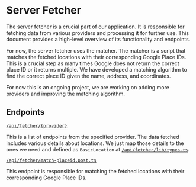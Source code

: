 # Server Fetcher

The server fetcher is a crucial part of our application. It is responsible for fetching data from various providers and processing it for further use. This document provides a high-level overview of its functionality and endpoints.

For now, the server fetcher uses the matcher. The matcher is a script that matches the fetched locations with their corresponding Google Place IDs. This is a crucial step as many times Google does not return the correct place ID or it returns multiple. We have developed a matching algorithm to find the correct place ID given the name, address, and coordinates.

For now this is an ongoing project, we are working on adding more providers and improving the matching algorithm.

## Endpoints

[`/api/fetcher/{provider}`](./providers`)

This is a list of endpoints from the specified provider. The data fetched includes various details about locations. We just map those details to the ones we need and defined as `BasicLocation` at [`/api/fetcher/lib/types.ts`](./lib/types.ts).

[`/api/fetcher/match-placeid.post.ts`](./match-placeid.post.ts)

This endpoint is responsible for matching the fetched locations with their corresponding Google Place IDs.
